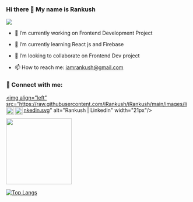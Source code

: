 ### Hi there 👋 My name is Rankush

![](https://komarev.com/ghpvc/?username=iRankush&color=blueviolet)



- 🔭 I’m currently working on Frontend Development Project
- 🌱 I’m currently learning React js and Firebase
- 👯 I’m looking to collaborate on Frontend Dev project

- 📫 How to reach me: iamrankush@gmail.com
### 🤝 Connect with me:

<a href="https://www.linkedin.com/in/rankush-280430200/"><img align=”left” src=”https://raw.githubusercontent.com/iRankush/iRankush/main/images/linkedin.svg" alt="Rankush | LinkedIn" width="21px"/></a>
<a href="https://instagram.com/yushi.95"><img align="left" src="https://raw.githubusercontent.com/yushi1007/yushi1007/main/images/instagram.svg" alt="Yu Shi | Instagram" width="21px"/></a>
<a href="https://www.upwork.com/freelancers/~01627a96390bdd6cdc"><img align="left" src="https://raw.githubusercontent.com/rankush-280430200/rankush-280430200/main/images/upwork.svg" alt="Rankush | Upwork" width="21px"/></a>
</br>

<img height="180em" src="https://github-readme-stats.vercel.app/api?username=iRankush&show_icons=true&hide_border=true&&count_private=true&include_all_commits=true" />


[![Top Langs](https://github-readme-stats.vercel.app/api/top-langs/?username=iRankush&langs_count=8)](https://github.com/iRankush/github-readme-stats)


